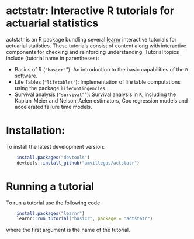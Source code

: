 
<!-- README.md is generated from README.Rmd. Please edit that file -->
actstatr: Interactive R tutorials for actuarial statistics
==========================================================

actstatr is an R package bundling several [learnr](https://rstudio.github.io/learnr/index.html) interactive tutorials for actuarial statistics. These tutorials consist of content along with interactive components for checking and reinforcing understanding. Tutorial topics include (tutorial name in parentheses):

-   Basics of R (`"basicr"`"): An introduction to the basic capabilities of the `R` software.
-   Life Tables (`"lifetables"`): Implementation of life table computations using the package `lifecontingencies`.
-   Survival analysis (`"survival"`"): Survival analysis in `R`, including the Kaplan-Meier and Nelson-Aelen estimators, Cox regression models and accelerated failure time models.

Installation:
=============

To install the latest development version:

``` r
    install.packages("devtools")
    devtools::install_github("amvillegas/actstatr")
```

Running a tutorial
==================

To run a tutorial use the following code

``` r
    install.packages("learnr")
    learnr::run_tutorial("basicr", package = "actstatr")
```

where the first argument is the name of the tutorial.
